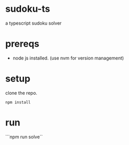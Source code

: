 # sudoku-ts

a typescript sudoku solver

# prereqs

- node js installed. (use nvm for version management)

# setup

clone the repo.

```npm install```

# run

```npm run solve``

